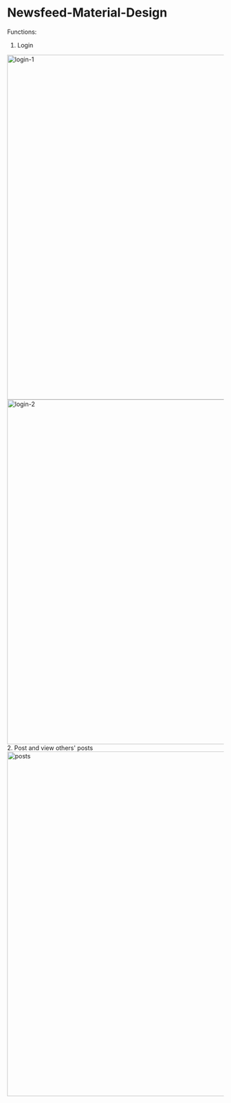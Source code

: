 # Newsfeed-Material-Design
Functions:
1. Login
<img width="800" alt="login-1" src="https://user-images.githubusercontent.com/18166903/27771294-d55d3bda-5f00-11e7-8abd-e35316305751.png">
<img width="800" alt="login-2" src="https://user-images.githubusercontent.com/18166903/27771306-16270e66-5f01-11e7-806c-20377af47f9f.png">
2. Post and view others' posts
<img width="800" alt="posts" src="https://user-images.githubusercontent.com/18166903/27771308-1777c332-5f01-11e7-8ab6-edcbae6f67b1.png">
